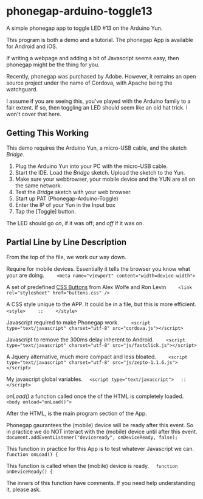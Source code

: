 # phonegap-arduino-toggle13
A simple phonegap app to toggle LED #13 on the Arduino Yun.

This program is both a demo and a tutorial. The phonegap App is available for Android and iOS.

If writing a webpage and adding a bit of Javascript seems easy, then phonegap might be the thing for you.

Recently, phonegap was purchased by Adobe. However, it remains an open source project under the name of Cordova, with Apache being the watchguard.

I assume if you are seeing this, you've played with the Arduino family to a fair extent. If so, then toggling an LED should seem like an old hat trick. I won't cover that here.

## Getting This Working ##
This demo requires the Arduino Yun, a micro-USB cable, and the sketch *Bridge*. 

1. Plug the Arduino Yun into your PC with the micro-USB cable.
2. Start the IDE. Load the *Bridge* sketch. Upload the sketch to the Yun.
3. Make sure your webbrowser, your mobile device and the YUN are all on the same network.
4. Test the *Bridge* sketch with your web browser.
5. Start up PAT (Phonegap-Arduino-Toggle)
6. Enter the IP of your Yun in the Input box
7. Tap the [Toggle] button.

The LED should go *on*, if it was off; and *off* if it was on.

## Partial Line by Line Description ##

From the top of the file, we work our way down.

Require for mobile devices. Essentially it tells the browser you know what your are doing.
``    <meta name="viewport" content="width=device-width">``

A set of predefined [CSS Buttons](http://unicorn-ui.com/buttons/builder/) from Alex Wolfe and Ron Levin
``    <link rel="stylesheet" href="buttons.css" />``

A CSS style unique to the APP. It could be in a file, but this is more efficient.
``    <style>``
``    ::``
``    </style>``

Javascript required to make Phonegap work. 
``    <script type="text/javascript" charset="utf-8" src="cordova.js"></script>``

Javascript to remove the 300ms delay inherent to Android.
``    <script type="text/javascript" charset="utf-8" src="js/fastclick.js"></script>``

A Jquery alternative, much more compact and less bloated.
``    <script type="text/javascript" charset="utf-8" src="js/zepto-1.1.6.js"></script>``

My javascript global variables.
``	<script type="text/javascript">``
``  ::``
``	</script>``

*onLoad()* a function called once the <body> of the HTML is completely loaded.
``<body onload="onLoad()">``

After the HTML, is the main program section of the App.

Phonegap gaurantees the (mobile) device will be ready after this event.
So in practice we do NOT interact with the (mobile) device until after this event.
``	document.addEventListener("deviceready", onDeviceReady, false);``

This function in practice for this App is to test whatever Javascript we can.
``	function onLoad() {``

This function is called when the (mobile) device is ready.
``	function onDeviceReady() {``

The inners of this function have comments. If you need help understanding it, please ask.
